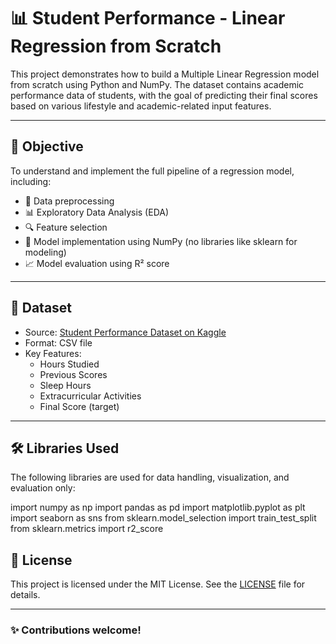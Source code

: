 # 📊 Student Performance - Linear Regression from Scratch

This project demonstrates how to build a Multiple Linear Regression model from scratch using Python and NumPy. The dataset contains academic performance data of students, with the goal of predicting their final scores based on various lifestyle and academic-related input features.

---

## 🧠 Objective

To understand and implement the full pipeline of a regression model, including:

- 🧹 Data preprocessing  
- 📊 Exploratory Data Analysis (EDA)  
- 🔍 Feature selection  
- 🧮 Model implementation using NumPy (no libraries like sklearn for modeling)  
- 📈 Model evaluation using R² score

---

## 📁 Dataset

- Source: [Student Performance Dataset on Kaggle](https://www.kaggle.com/datasets/harshitshankhdhar/student-performance-prediction)
- Format: CSV file
- Key Features:
  - Hours Studied
  - Previous Scores
  - Sleep Hours
  - Extracurricular Activities
  - Final Score (target)

---

## 🛠 Libraries Used

The following libraries are used for data handling, visualization, and evaluation only:

import numpy as np
import pandas as pd
import matplotlib.pyplot as plt
import seaborn as sns
from sklearn.model_selection import train_test_split
from sklearn.metrics import r2_score

## 📜 License

This project is licensed under the MIT License. See the [LICENSE](LICENSE) file for details.

---

### ✨ Contributions welcome!
